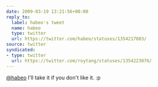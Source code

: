 ```yaml
---
date: 2009-03-19 13:21:56+00:00
reply_to:
  label: habeo's tweet
  name: habeo
  type: twitter
  url: https://twitter.com/habeo/statuses/1354217803/
source: twitter
syndicated:
- type: twitter
  url: https://twitter.com/roytang/statuses/1354223076/
---
```


[@habeo](https://twitter.com/habeo/) I'll take it if you don't like it. :p